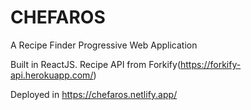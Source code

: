 # CHEFAROS
A Recipe Finder Progressive Web Application

Built in ReactJS.
Recipe API from Forkify(https://forkify-api.herokuapp.com/)

Deployed in https://chefaros.netlify.app/
